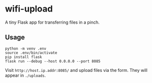 # wifi-upload
A tiny Flask app for transferring files in a pinch.

## Usage
```shell
python -m venv .env
source .env/bin/activate
pip install flask
flask run --debug --host 0.0.0.0 --port 8085
```
Visit `http://host.ip.addr:8085/` and upload files via the form. They will appear in `./uploads`.
